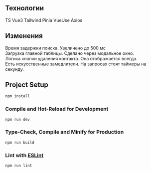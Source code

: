 ## Технологии

TS Vue3 Tailwind Pinia VueUse Axios

## Изменения

Время задержки поиска. Увеличено до 500 мс\
Загрузка главной таблицы. Сделано через модальное окно.\
Логика кнопки удаления контакта. Она отображается всегда.\
Есть искусственные замедлители. На запросах стоят таймеры на секунду.

## Project Setup

```sh
npm install
```

### Compile and Hot-Reload for Development

```sh
npm run dev
```

### Type-Check, Compile and Minify for Production

```sh
npm run build
```

### Lint with [ESLint](https://eslint.org/)

```sh
npm run lint
```
